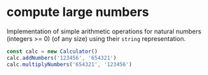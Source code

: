 # compute large numbers
Implementation of simple arithmetic operations for natural numbers (integers >= 0) (of any size) using their `string` representation.

```js
const calc = new Calculator()
calc.addNumbers('123456', '654321')
calc.multiplyNumbers('654321', '123456')
```
